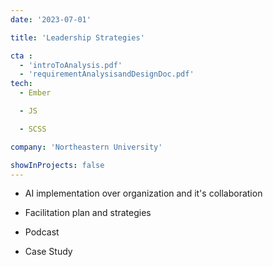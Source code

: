 ```yaml
---
date: '2023-07-01'

title: 'Leadership Strategies'

cta :
  - 'introToAnalysis.pdf'   
  - 'requirementAnalysisandDesignDoc.pdf'
tech:
  - Ember

  - JS

  - SCSS

company: 'Northeastern University'

showInProjects: false
---
```


- AI implementation over organization and it's collaboration

- Facilitation plan and strategies

- Podcast

- Case Study
